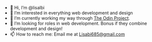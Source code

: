 - 👋 Hi, I’m @lisalbi
- 👀 I’m interested in everything web development and design
- 🌱 I’m currently working my way through [The Odin Project](https://www.theodinproject.com/dashboard).
- 💞️ I’m looking for roles in web development. Bonus if they combine development and design!
- 📫 How to reach me: Email me at Lisabi685@gmail.com

<!---
lisalbi/lisalbi is a ✨ special ✨ repository because its `README.md` (this file) appears on your GitHub profile.
You can click the Preview link to take a look at your changes.
--->
